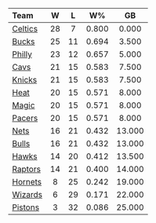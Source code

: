 | Team                            |  W  |  L  |  W%   |   GB   |
|:--------------------------------|:---:|:---:|:-----:|:------:|
| [Celtics](/r/bostonceltics)     | 28  |  7  | 0.800 | 0.000  |
| [Bucks](/r/MkeBucks)            | 25  | 11  | 0.694 | 3.500  |
| [Philly](/r/sixers)             | 23  | 12  | 0.657 | 5.000  |
| [Cavs](/r/clevelandcavs)        | 21  | 15  | 0.583 | 7.500  |
| [Knicks](/r/NYKnicks)           | 21  | 15  | 0.583 | 7.500  |
| [Heat](/r/heat)                 | 20  | 15  | 0.571 | 8.000  |
| [Magic](/r/OrlandoMagic)        | 20  | 15  | 0.571 | 8.000  |
| [Pacers](/r/pacers)             | 20  | 15  | 0.571 | 8.000  |
| [Nets](/r/GoNets)               | 16  | 21  | 0.432 | 13.000 |
| [Bulls](/r/chicagobulls)        | 16  | 21  | 0.432 | 13.000 |
| [Hawks](/r/AtlantaHawks)        | 14  | 20  | 0.412 | 13.500 |
| [Raptors](/r/torontoraptors)    | 14  | 21  | 0.400 | 14.000 |
| [Hornets](/r/CharlotteHornets)  |  8  | 25  | 0.242 | 19.000 |
| [Wizards](/r/washingtonwizards) |  6  | 29  | 0.171 | 22.000 |
| [Pistons](/r/DetroitPistons)    |  3  | 32  | 0.086 | 25.000 |